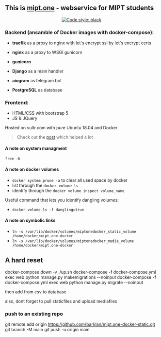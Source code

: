## This is [**mipt.one**](https://mipt.one/) - webservice for MIPT students

<p align="center">
<a href="https://github.com/psf/black"><img alt="Code style: black" src="https://img.shields.io/badge/code%20style-black-000000.svg"></a>
</p>

### Backend (ansamble of Docker images with docker-compose):
 - **traefik** as a proxy to nginx with let's encrypt ssl by let's encrypt certs
 - **nginx** as a proxy to WSGI gunicorn
 - **gunicorn**

 - **Django** as a main handler
 - **aiogram** as telegram bot

 - **PostgreSQL** as database
 
### Frontend:
 - HTML/CSS with bootstrap 5
 - JS & JQuery

Hosted on vultr.com with pure Ubuntu 18.04 and Docker

> Check out the [post](https://testdriven.io/dockerizing-django-with-postgres-gunicorn-and-nginx) which helped a lot


#### A note on system managment

`free -h`

#### A note on docker volumes

- `docker system prune -a` to clear all used space by docker
- list through the `docker volume ls`
- identify through the `docker volume inspect volume_name`

Useful command that lets you identify dangling volumes:
- `docker volume ls -f dangling=true`



#### A note on symbolic links

- `ln -s /var/lib/docker/volumes/miptonedocker_static_volume /home/docker/mipt.one-docker`
- `ln -s /var/lib/docker/volumes/miptonedocker_media_volume /home/docker/mipt.one-docker`


## A hard reset

docker-compose down -v
./up.sh
docker-compose -f docker-compose.yml exec web python manage.py makemigrations --noinput
docker-compose -f docker-compose.yml exec web python manage.py migrate --noinput

then add from csv to database

also, dont forget to pull staticfiles and upload mediafiles


### push to an existing repo

git remote add origin https://github.com/barklan/mipt.one-docker-static.git
git branch -M main
git push -u origin main